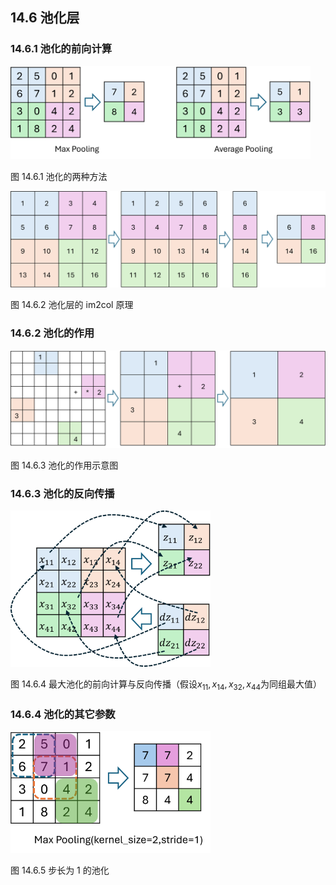 ## 14.6 池化层

### 14.6.1 池化的前向计算

<img src="./img/pool2dma.png" width=480/>

图 14.6.1 池化的两种方法

<img src="./img/pool_im2col.png" width=640/>

图 14.6.2 池化层的 im2col 原理

### 14.6.2 池化的作用


<img src="./img/pool_3.png" width=640/>

图 14.6.3 池化的作用示意图

### 14.6.3 池化的反向传播

<img src="./img/pool2dfb.png" width=320/>

图 14.6.4 最大池化的前向计算与反向传播（假设$x_{11},x_{14},x_{32},x_{44}$为同组最大值）

### 14.6.4 池化的其它参数

<img src="./img/pool2dks.png" width=320/>

图 14.6.5 步长为 1 的池化
